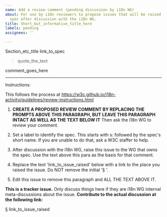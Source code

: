 ```yaml
---
name: Add a review comment (pending discussion by i18n WG)
about: For use by i18n reviewers to propose issues that will be raised against another
  spec after discussion with the i18n WG.
title: Short_but_informative_title_here
labels: pending
assignees: ''

---
```


Section_etc_title
link_to_spec

> quote_the_text

comment_goes_here

---
Instructions: 

This follows the process at https://w3c.github.io/i18n-activity/guidelines/review-instructions.html

1. **CREATE A PROPOSED REVIEW COMMENT BY REPLACING THE PROMPTS ABOVE THIS PARAGRAPH, BUT LEAVE THIS PARAGRAPH INTACT AS WELL AS THE TEXT BELOW IT** Then ask the i18n WG to review your comment.

2. Set a label to identify the spec. This starts with s: followed by the spec's short name. If you are unable to do that, ask a W3C staffer to help.

3. After discussion with the i18n WG, raise this issue to the WG that owns the spec. Use the text above this para as the basis for that comment.

4. Replace the text 'link_to_issue_raised' below with a link to the place you raised the issue. Do NOT remove the initial '§ '.

5.  Edit this issue to remove this paragraph and ALL THE TEXT ABOVE IT. 



**This is a tracker issue.** Only discuss things here if they are i18n WG internal meta-discussions about the issue. **Contribute to the actual discussion at the following link:**


§ link_to_issue_raised

